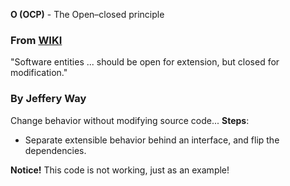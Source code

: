 **O (OCP)**  - The Open–closed principle

### From [WIKI](https://en.wikipedia.org/wiki/SOLID)
"Software entities ... should be open for extension, but closed for modification."

### By Jeffery Way
Change behavior without modifying source code...
**Steps**:
 - Separate extensible behavior behind an interface, and flip the dependencies. 

**Notice!**
This code is not working, just as an example!
